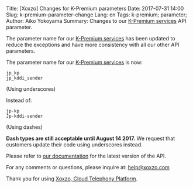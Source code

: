 Title: [Xoxzo] Changes for K-Premium parameters
Date: 2017-07-31 14:00
Slug: k-premium-parameter-change
Lang: en
Tags: k-premium; parameter;
Author: Aiko Yokoyama
Summary: Changes to our [K-Premium services](https://help.xoxzo.com/en/xoxzo-cloud-telephony-platform/articles/the-k-premium-service/) API parameter.

The parameter name for our
[K-Premium services](https://help.xoxzo.com/en/xoxzo-cloud-telephony-platform/articles/the-k-premium-service/)
has been updated to reduce the exceptions and have more consistency with all our other API parameters.

The parameter name for our [K-Premium services](https://help.xoxzo.com/en/xoxzo-cloud-telephony-platform/articles/the-k-premium-service/) is now:

```
jp_kp
jp_kddi_sender
```
(Using underscores)

Instead of:
```
jp-kp
Jp-kddi-sender
```
(Using dashes)

__Dash types are still acceptable until August 14 2017.__ We request
that customers update their code using underscores instead.

Please refer to [our documentation](http://docs.xoxzo.com/en/sms.html#jp-specific-optional-parameters) 
for the latest version of the API.

For any comments or questions, please inquire at: help@xoxzo.com

Thank you for using [Xoxzo, Cloud Telephony Platform](https://www.xoxzo.com/en/).
